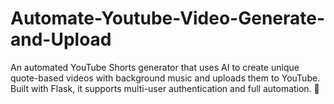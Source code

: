 # Automate-Youtube-Video-Generate-and-Upload
An automated YouTube Shorts generator that uses AI to create unique quote-based videos with background music and uploads them to YouTube. Built with Flask, it supports multi-user authentication and full automation. 🚀
